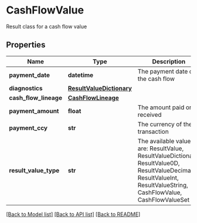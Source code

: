 # CashFlowValue

Result class for a cash flow value

## Properties
Name | Type | Description | Notes
------------ | ------------- | ------------- | -------------
**payment_date** | **datetime** | The payment date of the cash flow | 
**diagnostics** | [**ResultValueDictionary**](ResultValueDictionary.md) |  | [optional] 
**cash_flow_lineage** | [**CashFlowLineage**](CashFlowLineage.md) |  | [optional] 
**payment_amount** | **float** | The amount paid or received | 
**payment_ccy** | **str** | The currency of the transaction | 
**result_value_type** | **str** | The available values are: ResultValue, ResultValueDictionary, ResultValue0D, ResultValueDecimal, ResultValueInt, ResultValueString, CashFlowValue, CashFlowValueSet | 

[[Back to Model list]](../README.md#documentation-for-models) [[Back to API list]](../README.md#documentation-for-api-endpoints) [[Back to README]](../README.md)


